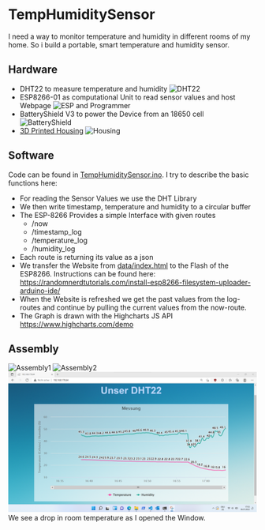 # TempHumiditySensor
I need a way to monitor temperature and humidity in different rooms of my home. So i build a portable, smart temperature and humidity sensor.
## Hardware
* DHT22 to measure temperature and humidity
![DHT22](images/DSC01197.JPG)
* ESP8266-01 as computational Unit to read sensor values and host Webpage
![ESP and Programmer](images/DSC01196.JPG)
* BatteryShield V3 to power the Device from an 18650 cell
![BatteryShield](images/DSC01195.JPG)
* [3D Printed Housing](./cad)
![Housing](images/DSC01199.JPG)

## Software
Code can be found in [TempHumiditySensor.ino](./TempHumiditySensor.ino). I try to describe the basic functions here:
* For reading the Sensor Values we use the DHT Library
* We then write timestamp, temperature and humidity to a circular buffer
* The ESP-8266 Provides a simple Interface with given routes
    * /now
    * /timestamp_log
    * /temperature_log
    * /humidity_log 
* Each route is returning its value as a json
* We transfer the Website from [data/index.html](./data/index.html) to the Flash of the ESP8266. Instructions can be found here: https://randomnerdtutorials.com/install-esp8266-filesystem-uploader-arduino-ide/
* When the Website is refreshed we get the past values from the log-routes and continue by pulling the current values from the now-route.
* The Graph is drawn with the Highcharts JS API https://www.highcharts.com/demo

## Assembly
![Assembly1](images/DSC01198.JPG) ![Assembly2](images/DSC01201.JPG)
![Webpage](images/Screenshot_Website.png)
We see a drop in room temperature as I opened the Window.


